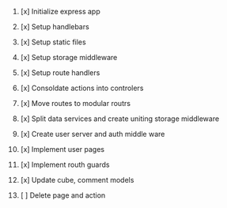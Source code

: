1. [x] Initialize express app
2. [x] Setup handlebars
3. [x] Setup static files
4. [x] Setup storage middleware
5. [x] Setup route handlers

1. [x] Consoldate actions  into controlers
2. [x] Move routes to modular routrs
3. [x] Split data services and create uniting storage middleware 
4. [x] Create user server and auth middle ware
5. [x] Implement user pages
6. [x] Implement routh guards
7. [x] Update cube,  comment models
8. [ ] Delete page and action